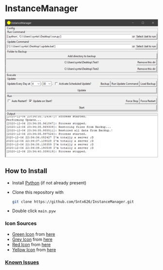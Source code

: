 # InstanceManager

![example Screenshot](https://raw.githubusercontent.com/Sntx626/InstanceManager/master/rsc/example_screenshot.png)

## How to Install

- Install [Python](https://www.python.org/downloads/) (if not already present)
- Clone this repository with

    ```bash
    git clone https://github.com/Sntx626/InstanceManager.git
    ```

- Double click `main.pyw`

### Icon Sources

- [Green Icon](https://github.com/Sntx626/InstanceManager/blob/master/rsc/green-icon.png) from [here](https://commons.wikimedia.org/wiki/File:Button_Icon_Green.svg)
- [Grey Icon](https://github.com/Sntx626/InstanceManager/blob/master/rsc/grey-icon.png) from [here](https://commons.wikimedia.org/wiki/File:Button_Icon_Grey.svg)
- [Red Icon](https://github.com/Sntx626/InstanceManager/blob/master/rsc/red-icon.png) from [here](https://commons.wikimedia.org/wiki/File:Button_Icon_Red.svg)
- [Yellow Icon](https://github.com/Sntx626/InstanceManager/blob/master/rsc/yellow-icon.png) from [here](https://commons.wikimedia.org/wiki/File:Button_Icon_Yellow.svg)

### [Known Issues](https://github.com/Sntx626/InstanceManager/issues)
